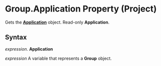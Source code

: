 
# Group.Application Property (Project)

Gets the  **[Application](8eb91712-7784-a102-38c0-19bb056c27e9.md)** object. Read-only **Application**.


## Syntax

 _expression_. **Application**

 _expression_ A variable that represents a **Group** object.

